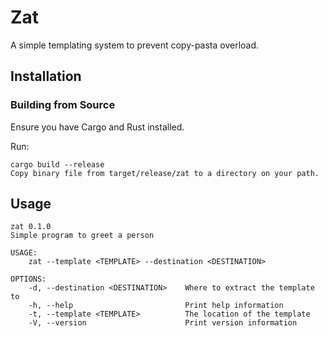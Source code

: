 # Zat

A simple templating system to prevent copy-pasta overload.

## Installation

### Building from Source

Ensure you have Cargo and Rust installed.

Run:

```
cargo build --release
Copy binary file from target/release/zat to a directory on your path.
```


## Usage

```
zat 0.1.0
Simple program to greet a person

USAGE:
    zat --template <TEMPLATE> --destination <DESTINATION>

OPTIONS:
    -d, --destination <DESTINATION>    Where to extract the template to
    -h, --help                         Print help information
    -t, --template <TEMPLATE>          The location of the template
    -V, --version                      Print version information
```
